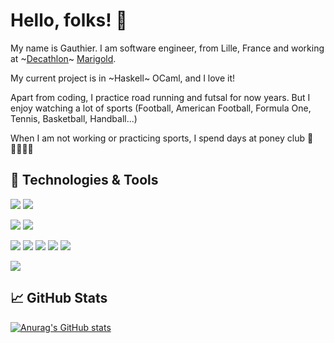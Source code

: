 # Hello, folks! 👋

My name is Gauthier. I am software engineer, from Lille, France and working at ~[Decathlon](https://www.decathlon.fr)~ [Marigold](https://www.marigold.dev).

My current project is in ~Haskell~ OCaml, and I love it!

Apart from coding, I practice road running and futsal for now years. But I enjoy watching a lot of sports (Football, American Football, Formula One, Tennis, Basketball, Handball...)

When I am not working or practicing sports, I spend days at poney club 🦄 👨‍👩‍👧‍👧

## 🔧 Technologies & Tools

![](https://img.shields.io/badge/Code-Haskell-informational?style=flat&logo=Haskell&logoColor=white&color=2bbc8a) ![](https://img.shields.io/badge/Code-OCaml-informational?style=flat&logo=OCaml&logoColor=white&color=2bbc8a) 

![](https://img.shields.io/badge/Editor-IntelliJIDEA-informational?style=flat&logo=IntelliJIDEA&logoColor=white&color=2bbc8a) ![](https://img.shields.io/badge/Editor-VS%20Code-informational?style=flat&logo=visualstudiocode&logoColor=white&color=2bbc8a) 

![](https://img.shields.io/badge/Tools-Docker-informational?style=flat&logo=Docker&logoColor=white&color=2bbc8a) ![](https://img.shields.io/badge/Tools-Kubernetes-informational?style=flat&logo=Kubernetes&logoColor=white&color=2bbc8a) ![](https://img.shields.io/badge/Tools-PostgreSQL-informational?style=flat&logo=PostgreSQL&logoColor=white&color=2bbc8a) ![](https://img.shields.io/badge/Tools-Postman-informational?style=flat&logo=Postman&logoColor=white&color=2bbc8a) ![](https://img.shields.io/badge/Tools-Jenkins-informational?style=flat&logo=Jenkins&logoColor=white&color=2bbc8a)

![](https://img.shields.io/badge/Doc-Hugo-informational?style=flat&logo=Hugo&logoColor=white&color=2bbc8a)

## 📈 GitHub Stats

[![Anurag's GitHub stats](https://github-readme-stats.vercel.app/api?username=gsebil08&count_private=true&show_icons=true&theme=onedark)](https://github.com/anuraghazra/github-readme-stats)

<!--
**gsebil08/gsebil08** is a ✨ _special_ ✨ repository because its `README.md` (this file) appears on your GitHub profile.

Here are some ideas to get you started:

- 🔭 I’m currently working on ...
- 🌱 I’m currently learning ...
- 👯 I’m looking to collaborate on ...
- 🤔 I’m looking for help with ...
- 💬 Ask me about ...
- 📫 How to reach me: ...
- 😄 Pronouns: ...
- ⚡ Fun fact: ...
-->
